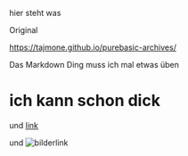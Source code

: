 
hier steht was

Original

https://tajmone.github.io/purebasic-archives/


Das Markdown Ding muss ich mal etwas üben

# ich kann schon dick

und [link](http://link.de "wurzelsepp")

und ![bilderlink](https://avatars3.githubusercontent.com/u/16814488?s=460&v=4)


